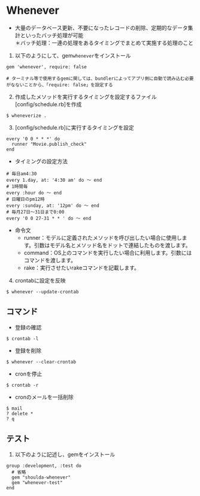 # Whenever
- 大量のデータベース更新、不要になったレコードの削除、定期的なデータ集計といったバッチ処理が可能
<br>＊バッチ処理：一連の処理をあるタイミングでまとめて実施する処理のこと
1. 以下のようにして、gem`whenever`をインストール
```
gem 'whenever', require: false

# ターミナル等で使用するgemに関しては、bundlerによってアプリ側に自動で読み込む必要がなないことから、「require: false」を設定する
```
2. 作成したメソッドを実行するタイミングを設定するファイル[config/schedule.rb]を作成
```
$ wheneverize .
```
3. [config/schedule.rb]に実行するタイミングを設定
```
every '0 0 * * *' do
  runner "Movie.publish_check"
end
```
- タイミングの設定方法
```
# 毎日am4:30
every 1.day, at: '4:30 am' do ～ end
# 1時間毎
every :hour do ～ end
# 日曜日のpm12時
every :sunday, at: '12pm' do ～ end
# 毎月27日〜31日まで0:00
every '0 0 27-31 * * ' do ～ end
```
- 命令文
  - runner：モデルに定義されたメソッドを呼び出したい場合に使用します。引数はモデル名とメソッド名をドットで連結したものを渡します。
  - command：OS上のコマンドを実行したい場合に利用します。引数にはコマンドを渡します。
  - rake：実行させたいrakeコマンドを記載します。

4. crontabに設定を反映
```
$ whenever --update-crontab
```
## コマンド
- 登録の確認
```
$ crontab -l
```
- 登録を削除
```
$ whenever --clear-crontab
```
- cronを停止
```
$ crontab -r
```
- cronのメールを一括削除
```
$ mail
? delete *
? q
```
## テスト
1. 以下のように記述し、gemをインストール
```
group :development, :test do
  # 省略
  gem "shoulda-whenever"
  gem "whenever-test"
end
```
